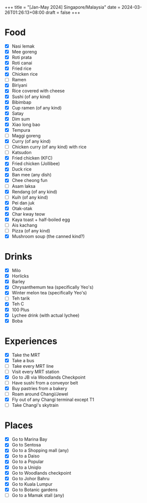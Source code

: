 +++
title = "[Jan-May 2024] Singapore/Malaysia"
date = 2024-03-26T01:26:13+08:00
draft = false
+++
# Food

- [x] Nasi lemak 
- [x] Mee goreng
- [x] Roti prata
- [x] Roti canai
- [x] Fried rice
- [x] Chicken rice
- [ ] Ramen
- [x] Biriyani
- [x] Rice covered with cheese
- [x] Sushi (of any kind)
- [x] Bibimbap
- [x] Cup ramen (of any kind)
- [x] Satay
- [x] Dim sum
- [x] Xiao long bao
- [x] Tempura
- [ ] Maggi goreng
- [x] Curry (of any kind)
- [ ] Chicken curry (of any kind) with rice
- [ ] Katsudon
- [x] Fried chicken (KFC)
- [x] Fried chicken (Jollibee)
- [x] Duck rice
- [x] Ban mee (any dish)
- [x] Chee cheong fun
- [ ] Asam laksa
- [x] Rendang (of any kind)
- [ ] Kuih (of any kind)
- [x] Pei dan juk
- [x] Otak-otak
- [x] Char kway teow
- [x] Kaya toast + half-boiled egg
- [ ] Ais kachang
- [ ] Pizza (of any kind)
- [x] Mushroom soup (the canned kind?)
# Drinks

- [x] Milo
- [x] Horlicks
- [x] Barley
- [x] Chrysanthemum tea (specifically Yeo's)
- [x] Winter melon tea (specifically Yeo's)
- [ ] Teh tarik
- [x] Teh C
- [x] 100 Plus
- [x] Lychee drink (with actual lychee)
- [x] Boba
# Experiences

- [x] Take the MRT
- [x] Take a bus
- [ ] Take every MRT line
- [ ] Visit every MRT station
- [x] Go to JB via Woodlands Checkpoint
- [ ] Have sushi from a conveyor belt
- [x] Buy pastries from a bakery
- [ ] Roam around Changi/Jewel
- [x] Fly out of any Changi terminal except T1
- [ ] Take Changi's skytrain
# Places

- [x] Go to Marina Bay
- [x] Go to Sentosa
- [x] Go to a Shopping mall (any)
- [x] Go to a Daiso
- [x] Go to a Popular
- [x] Go to a Uniqlo
- [x] Go to Woodlands checkpoint
- [x] Go to Johor Bahru
- [x] Go to Kuala Lumpur
- [x] Go to Botanic gardens
- [ ] Go to a Mamak stall (any)
